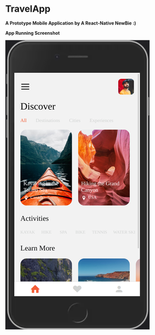 # TravelApp

**A Prototype Mobile Application by A React-Native NewBie :)**

**App Running Screenshot**

<img src="app_ss.png">
